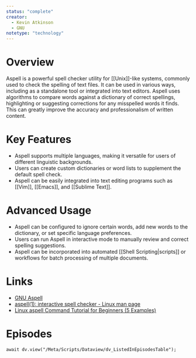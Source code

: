 ```yaml
---
status: "complete"
creator: 
  - Kevin Atkinson
  - GNU
notetype: "technology"
---
```

# Overview
Aspell is a powerful spell checker utility for [[Unix]]-like systems, commonly used to check the spelling of text files. It can be used in various ways, including as a standalone tool or integrated into text editors. Aspell uses algorithms to compare words against a dictionary of correct spellings, highlighting or suggesting corrections for any misspelled words it finds. This can greatly improve the accuracy and professionalism of written content.

# Key Features
- Aspell supports multiple languages, making it versatile for users of different linguistic backgrounds.
- Users can create custom dictionaries or word lists to supplement the default spell check.
- Aspell can be easily integrated into text editing programs such as [[Vim]], [[Emacs]], and [[Sublime Text]].
  
# Advanced Usage
- Aspell can be configured to ignore certain words, add new words to the dictionary, or set specific language preferences.
- Users can run Aspell in interactive mode to manually review and correct spelling suggestions.
- Aspell can be incorporated into automated [[Shell Scripting|scripts]] or workflows for batch processing of multiple documents.

# Links
- [GNU Aspell](http://aspell.net)
- [aspell(1): interactive spell checker - Linux man page](https://linux.die.net/man/1/aspell)
- [Linux aspell Command Tutorial for Beginners (5 Examples)](https://www.howtoforge.com/linux-aspell-command/)

# Episodes
```dataviewjs
await dv.view("/Meta/Scripts/Dataview/dv_ListedInEpisodesTable");
```
